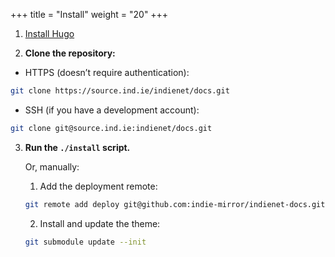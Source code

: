 +++
title = "Install"
weight = "20"
+++

1. [Install Hugo](https://gohugo.io/getting-started/installing/)

2. **Clone the repository:**
  * HTTPS (doesn’t require authentication):
  ```bash
  git clone https://source.ind.ie/indienet/docs.git
  ```

  * SSH (if you have a development account):
  ```bash
  git clone git@source.ind.ie:indienet/docs.git
  ```

3. **Run the `./install` script.**

    Or, manually:

    1. Add the deployment remote:
    ```bash
    git remote add deploy git@github.com:indie-mirror/indienet-docs.git
    ```

    2. Install and update the theme:
    ```bash
    git submodule update --init
    ```
